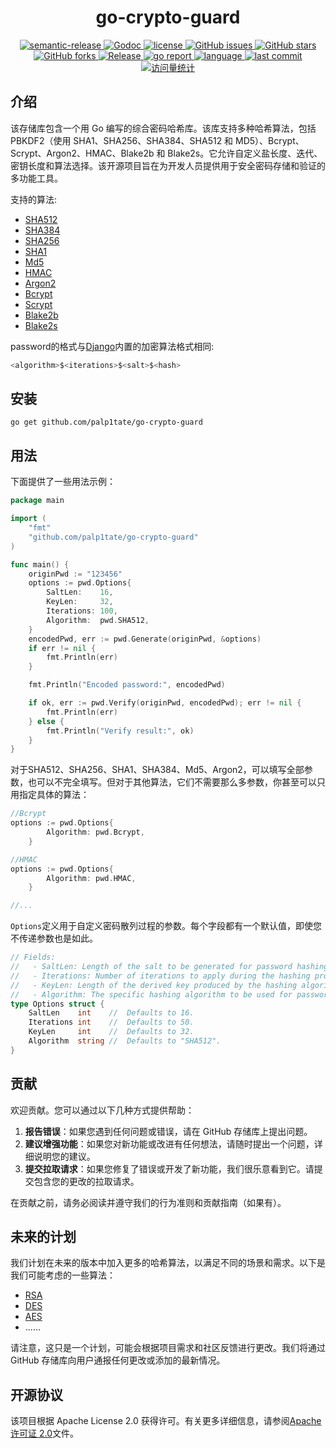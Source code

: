 <h1 align="center" style="border-bottom: none;">go-crypto-guard </h1>

<div class="labels" align="center">
    <a href="https://img.shields.io/badge/%20%20%F0%9F%93%A6%F0%9F%9A%80-semantic--release-e10079.svg">
      <img src="https://img.shields.io/badge/%20%20%F0%9F%93%A6%F0%9F%9A%80-semantic--release-e10079.svg" alt="semantic-release">
    </a>
    <a href="https://pkg.go.dev/github.com/palp1tate/go-crypto-guard/v2">
      <img src="https://godoc.org/github.com/palp1tate/go-crypto-guard?status.svg" alt="Godoc">
    </a>
    <a href="https://github.com/palp1tate/go-crypto-guard/blob/master/LICENSE">
      <img src="https://img.shields.io/github/license/palp1tate/go-crypto-guard?style=flat-square" alt="license">
    </a>
    <a href="https://github.com/palp1tate/go-crypto-guard/issues">
      <img src="https://img.shields.io/github/issues/palp1tate/go-crypto-guard?style=flat-square" alt="GitHub issues">
    </a>
    <a href="#">
      <img src="https://img.shields.io/github/stars/palp1tate/go-crypto-guard?style=flat-square" alt="GitHub stars">
    </a>
    <a href="https://github.com/palp1tate/go-crypto-guard/network">
      <img src="https://img.shields.io/github/forks/palp1tate/go-crypto-guard?style=flat-square" alt="GitHub forks">
    </a>
    <a href="https://github.com/palp1tate/go-crypto-guard/releases/latest">
      <img src="https://img.shields.io/github/release/palp1tate/go-crypto-guard.svg" alt="Release">
    </a>
    <a href=https://goreportcard.com/report/github.com/palp1tate/go-crypto-guard>
        <img src="https://goreportcard.com/badge/github.com/palp1tate/go-crypto-guard" alt="go report">
    </a>
    <a href="#">
      <img src="https://img.shields.io/github/languages/top/palp1tate/go-crypto-guard" alt="language">
    </a>
    <a href="#">
      <img src="https://img.shields.io/github/last-commit/palp1tate/go-crypto-guard" alt="last commit">
    </a>
   <a href="#">
      <img src="https://komarev.com/ghpvc/?username=go-crypto-guard&label=Views&color=0e75b6&style=flat" alt="访问量统计" />
    </a>
</div>


## 介绍

该存储库包含一个用 Go 编写的综合密码哈希库。该库支持多种哈希算法，包括 PBKDF2（使用 SHA1、SHA256、SHA384、SHA512 和 MD5）、Bcrypt、Scrypt、Argon2、HMAC、Blake2b 和 Blake2s。它允许自定义盐长度、迭代、密钥长度和算法选择。该开源项目旨在为开发人员提供用于安全密码存储和验证的多功能工具。

支持的算法:

- [SHA512](https://medium.com/@zaid960928/cryptography-explaining-sha-512-ad896365a0c1)
- [SHA384](https://medium.com/@zaid960928/cryptography-explaining-sha-512-ad896365a0c1)
- [SHA256](https://golden.com/wiki/SHA-256-XKEJ8AB)
- [SHA1](https://bing.com/search?q=SHA1+algorithm+Wikipedia)
- [Md5](https://en.wikipedia.org/wiki/MD5)
- [HMAC](https://en.wikipedia.org/wiki/HMAC)
- [Argon2](https://bing.com/search?q=Argon2+algorithm+Wikipedia)
- [Bcrypt](https://en.wikipedia.org/wiki/Bcrypt)
- [Scrypt](https://en.wikipedia.org/wiki/Scrypt)
- [Blake2b](https://en.wikipedia.org/wiki/Comparison_of_cryptographic_hash_functions)
- [Blake2s](https://en.wikipedia.org/wiki/Comparison_of_cryptographic_hash_functions)

password的格式与[Django](https://www.djangoproject.com/)内置的加密算法格式相同:

```go
<algorithm>$<iterations>$<salt>$<hash>
```

## 安装

```
go get github.com/palp1tate/go-crypto-guard 
```

## 用法

下面提供了一些用法示例：

```go
package main

import (
	"fmt"
	"github.com/palp1tate/go-crypto-guard"
)

func main() {
	originPwd := "123456"
	options := pwd.Options{
		SaltLen:    16,
		KeyLen:     32,
		Iterations: 100,
		Algorithm:  pwd.SHA512,
	}
	encodedPwd, err := pwd.Generate(originPwd, &options)
	if err != nil {
		fmt.Println(err)
	}

	fmt.Println("Encoded password:", encodedPwd)

	if ok, err := pwd.Verify(originPwd, encodedPwd); err != nil {
		fmt.Println(err)
	} else {
		fmt.Println("Verify result:", ok)
	}
}
```

对于SHA512、SHA256、SHA1、SHA384、Md5、Argon2，可以填写全部参数，也可以不完全填写。但对于其他算法，它们不需要那么多参数，你甚至可以只用指定具体的算法：

```go
//Bcrypt
options := pwd.Options{
		Algorithm: pwd.Bcrypt,
	}

//HMAC
options := pwd.Options{
		Algorithm: pwd.HMAC,
	}

//...
```

`Options`定义用于自定义密码散列过程的参数。每个字段都有一个默认值，即使您不传递参数也是如此。

```go
// Fields:
//   - SaltLen: Length of the salt to be generated for password hashing.
//   - Iterations: Number of iterations to apply during the hashing process.
//   - KeyLen: Length of the derived key produced by the hashing algorithm.
//   - Algorithm: The specific hashing algorithm to be used for password hashing.
type Options struct {
	SaltLen    int    //  Defaults to 16.
	Iterations int    //  Defaults to 50.
	KeyLen     int    //  Defaults to 32.
	Algorithm  string //  Defaults to "SHA512".
}
```

## 贡献

欢迎贡献。您可以通过以下几种方式提供帮助：

1. **报告错误**：如果您遇到任何问题或错误，请在 GitHub 存储库上提出问题。
2. **建议增强功能**：如果您对新功能或改进有任何想法，请随时提出一个问题，详细说明您的建议。
3. **提交拉取请求**：如果您修复了错误或开发了新功能，我们很乐意看到它。请提交包含您的更改的拉取请求。

在贡献之前，请务必阅读并遵守我们的行为准则和贡献指南（如果有）。

## 未来的计划

我们计划在未来的版本中加入更多的哈希算法，以满足不同的场景和需求。以下是我们可能考虑的一些算法：

- [RSA](https://en.wikipedia.org/wiki/RSA_(cryptosystem))
- [DES](https://en.wikipedia.org/wiki/Data_Encryption_Standard)
- [AES](https://en.wikipedia.org/wiki/Advanced_Encryption_Standard)
- ……

请注意，这只是一个计划，可能会根据项目需求和社区反馈进行更改。我们将通过 GitHub 存储库向用户通报任何更改或添加的最新情况。

## 开源协议

该项目根据 Apache License 2.0 获得许可。有关更多详细信息，请参阅[Apache 许可证 2.0](https://github.com/palp1tate/go-crypto-guard/blob/main/LICENSE)文件。
